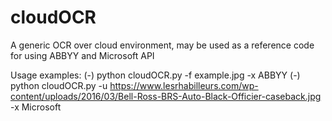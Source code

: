 # cloudOCR
A generic OCR over cloud environment, may be used as a reference code for using ABBYY and Microsoft API

Usage examples:
(-) python cloudOCR.py -f example.jpg -x ABBYY
(-) python cloudOCR.py -u https://www.lesrhabilleurs.com/wp-content/uploads/2016/03/Bell-Ross-BRS-Auto-Black-Officier-caseback.jpg -x Microsoft
